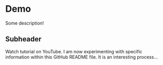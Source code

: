 # Demo

Some description!

## Subheader

Watch tutorial on YouTube.
I am now experimenting with specific information within this GitHub README file.
It is an interesting process...